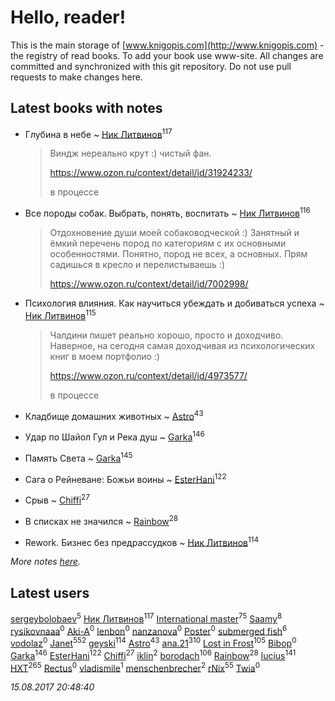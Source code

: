 # Hello, reader!
This is the main storage of [www.knigopis.com](http://www.knigopis.com) - the registry of read books.
To add your book use www-site. All changes are committed and synchronized with this git repository.
Do not use pull requests to make changes here.


## Latest books with notes
* Глубина в небе ~ [Ник Литвинов](users/241/241974816-vkontakte)<sup>117</sup>
    > Виндж нереально крут :) чистый фан.
    > 
    > https://www.ozon.ru/context/detail/id/31924233/
    > 
    > в процессе

* Все породы собак. Выбрать, понять, воспитать ~ [Ник Литвинов](users/241/241974816-vkontakte)<sup>116</sup>
    > Отдохновение души моей собаководческой :) Занятный и ёмкий перечень пород по категориям с их основными особенностями. Понятно, пород не всех, а основных. Прям садишься в кресло и перелистываешь :)
    > 
    > https://www.ozon.ru/context/detail/id/7002998/

* Психология влияния. Как научиться убеждать и добиваться успеха ~ [Ник Литвинов](users/241/241974816-vkontakte)<sup>115</sup>
    > Чалдини пишет реально хорошо, просто и доходчиво. Наверное, на сегодня самая доходчивая из психологических книг в моем портфолио :)
    > 
    > https://www.ozon.ru/context/detail/id/4973577/
    > 
    > в процессе

* Кладбище домашних животных ~ [Astro](users/282/282662025-vkontakte)<sup>43</sup>

* Удар по Шайол Гул и Река душ ~ [Garka](users/115/115753719718250012620-google)<sup>146</sup>

* Память Света ~ [Garka](users/115/115753719718250012620-google)<sup>145</sup>

* Сага о Рейневане: Божьи воины ~ [EsterHani](users/305/30558181-vkontakte)<sup>122</sup>

* Срыв ~ [Chiffi](users/105/105831994080785626680-google)<sup>27</sup>

* В списках не значился ~ [Rainbow](users/109/109787328219839805802-google)<sup>28</sup>

* Rework. Бизнес без предрассудков ~ [Ник Литвинов](users/241/241974816-vkontakte)<sup>114</sup>


_More notes [here](latest_books_with_notes.md)._


## Latest users
[sergeybolobaev](users/379/37918255-vkontakte)<sup>5</sup> 
[Ник Литвинов](users/241/241974816-vkontakte)<sup>117</sup> 
[International master](users/741/74140988-vkontakte)<sup>75</sup> 
[Saamy](users/115/115226508-vkontakte)<sup>8</sup> 
[rysikovnaaa](users/132/132828861-vkontakte)<sup>0</sup> 
[Aki-A](users/217/217955551-vkontakte)<sup>0</sup> 
[lenbon](users/152/1528310424149493-facebook)<sup>0</sup> 
[nanzanova](users/112/11205797-vkontakte)<sup>0</sup> 
[Poster](users/192/192099707915275-facebook)<sup>0</sup> 
[submerged fish](users/471/471364154-yandex)<sup>6</sup> 
[vodolaz](users/100/100814312071069684938-google)<sup>0</sup> 
[Janet](users/108/108113656204404967440-google)<sup>552</sup> 
[geyski](users/221/221959664-vkontakte)<sup>114</sup> 
[Astro](users/282/282662025-vkontakte)<sup>43</sup> 
[ana.21](users/107/107655526900000657481-google)<sup>310</sup> 
[Lost in Frost](users/103/103293621948650602575-google)<sup>105</sup> 
[Bibop](users/144/144126479514349-facebook)<sup>0</sup> 
[Garka](users/115/115753719718250012620-google)<sup>146</sup> 
[EsterHani](users/305/30558181-vkontakte)<sup>122</sup> 
[Chiffi](users/105/105831994080785626680-google)<sup>27</sup> 
[iklin](users/160/1602268389844908-facebook)<sup>2</sup> 
[borodach](users/157/15706320-vkontakte)<sup>106</sup> 
[Rainbow](users/109/109787328219839805802-google)<sup>28</sup> 
[lucius](users/838/83820536-yandex)<sup>141</sup> 
[HXT](users/100/100002563462782-facebook)<sup>265</sup> 
[Rectus](users/102/10212207630017815-facebook)<sup>0</sup> 
[vladismile](users/146/1467491296661560-facebook)<sup>1</sup> 
[menschenbrecher](users/495/4957345-vkontakte)<sup>2</sup> 
[rNix](users/115/115622071-twitter)<sup>55</sup> 
[Twia](users/111/111909358740464478736-google)<sup>0</sup> 


_15.08.2017 20:48:40_
